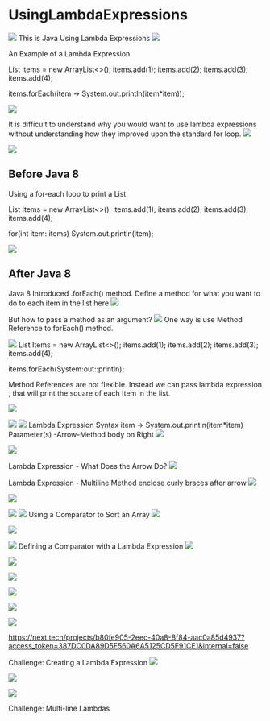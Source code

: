 # UsingLambdaExpressions

![](2021-11-02-15-06-19.png)
This is Java Using Lambda Expressions
![](2021-11-02-15-05-31.png)

An Example of a Lambda Expression

List<Integer> items = new ArrayList<>();
items.add(1);
items.add(2);
items.add(3);
items.add(4);

items.forEach(item -> System.out.println(item*item));


![](2021-11-02-15-07-21.png)

It is difficult to understand why you would want to use lambda expressions without understanding how they improved upon the standard for loop.
![](2021-11-02-15-18-17.png)

![](2021-11-02-15-19-49.png)

## Before Java 8 

Using a for-each loop to print a List

List<Integer> Items = new ArrayList<>();
items.add(1);
items.add(2);
items.add(3);
items.add(4);

for(int item: items)
System.out.println(item);

![](2021-11-02-15-23-46.png)
## After Java 8 
Java 8 Introduced .forEach() method. 
Define a method for what you want to do to each item in the list here
![](2021-11-02-15-25-07.png)

 But how to pass a method as an argument?
![](2021-11-02-15-26-59.png)
One way is use Method Reference to forEach() method.

![](2021-11-02-15-27-29.png)
List<Integer> Items = new ArrayList<>();
items.add(1);
items.add(2);
items.add(3);
items.add(4);

items.forEach(System:out::println);

Method References are not flexible. Instead we can pass lambda expression , that will print the square of each Item in the list.

![](2021-11-02-15-30-33.png)

![](2021-11-02-15-31-47.png)
![](2021-11-02-15-32-18.png)
Lambda Expression Syntax
item -> System.out.println(item*item)
Parameter(s) -Arrow-Method body on Right
![](2021-11-02-15-32-44.png)

![](2021-11-02-15-34-59.png)

Lambda Expression - What Does the Arrow Do?
![](2021-11-02-15-36-06.png)

Lambda Expression - Multiline Method enclose curly braces after arrow
![](2021-11-02-15-37-05.png)

![](2021-11-02-15-38-14.png)

![](2021-11-02-15-39-30.png)
![](2021-11-02-15-40-12.png)
Using a Comparator to Sort an Array
![](2021-11-02-15-40-44.png)

![](2021-11-02-15-41-29.png)

![](2021-11-02-15-42-00.png)
Defining a Comparator with a Lambda Expression
![](2021-11-02-15-42-41.png)

![](2021-11-02-15-43-41.png)

![](2021-11-02-15-44-17.png)

![](2021-11-02-15-44-51.png)

![](2021-11-02-15-45-18.png)

![](2021-11-02-15-45-51.png)

https://next.tech/projects/b80fe905-2eec-40a8-8f84-aac0a85d4937?access_token=387DC0DA89D5F560A6A5125CD5F91CE1&internal=false

Challenge: Creating a Lambda Expression
![](2021-11-02-15-56-21.png)

![](2021-11-02-15-47-40.png)

![](2021-11-02-15-55-13.png)

Challenge: Multi-line Lambdas


